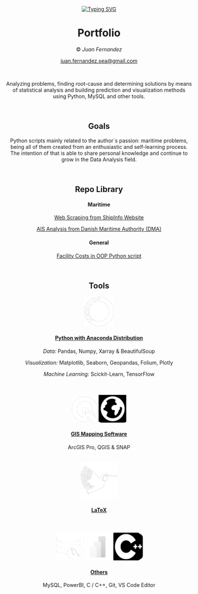 

<div align="center">

[![Typing SVG](https://readme-typing-svg.demolab.com?font=Roboto+Slab&duration=7000&pause=1000&color=E4F0F7&center=true&random=false&width=435&lines=Hi+There!;+This+is+Juan+Fernandez;Project+Data+Repos;Assistance%3A+Analysis+%26+Visualisation)](https://git.io/typing-svg)




# Portfolio

© *Juan Fernandez*  

juan.fernandez.sea@gmail.com

<br />

Analyzing problems, finding root-cause and determining solutions by means of statistical analysis and building prediction and visualization methods using Python, MySQL and other tools. 



<br />

## Goals

Python scripts mainly related to the author´s passion: maritime problems, being all of them created from an enthusiastic and self-learning process. The intention of that is able to share personal knowledge and continue to grow in the Data Analysis field.

<br />




## Repo Library

#### Maritime

 [Web Scraping from ShipInfo Website](https://github.com/SeaGraphData/Web-Scraping-ShipInfo)

 [AIS Analysis from Danish Maritime Authority (DMA) ](https://github.com/SeaGraphData/Danish-AIS-Data-Analysis)

#### General

 [Facility Costs in OOP Python script](https://github.com/SeaGraphData/Facility-Cost)
 


<br />



## Tools

<img src="anaw.png" width="80" height="80">


#### [Python with Anaconda Distribution](https://www.anaconda.com/) 

*Data:* Pandas, Numpy, Xarray & BeautifulSoup


*Visualization:* Matplotlib, Seaborn, Geopandas, Folium, Plotly


*Machine Learning:* Scickit-Learn, TensorFlow




<br />



<br />

<img src="QGISW.png" width="70" height="70">
<img src="AGIS.png" width="75" height="75">

#### [GIS Mapping Software](https://www.esri.com/en-us/home) 

ArcGIS Pro, QGIS & SNAP

<br />

<img src="LatW.png" width="100" height="100">


#### [LaTeX](https://www.latex-project.org/) 

<br />


<br />
<img src="sql.png" width="75" height="75">
<img src="pbi.png" width="75" height="75">
<img src="c.png" width="80" height="75">


#### [Others]()

MySQL, PowerBI, C / C++, Git, VS Code Editor







 


<br />


<br />
 
